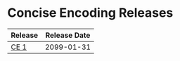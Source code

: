 Concise Encoding Releases
=========================

| Release                 | Release Date |
| ----------------------- | ------------ |
| [CE 1](1/index.html)    | 2099-01-31   |
